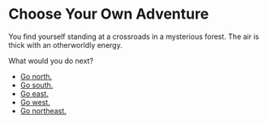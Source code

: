 # Choose Your Own Adventure

You find yourself standing at a crossroads in a mysterious forest. The air is thick with an otherworldly energy.

What would you do next?

- [Go north.](north_path.md)
- [Go south.](south_path.md)
- [Go east.](east_path.md)
- [Go west.](west_path.md)
- [Go northeast.](northeast_path.md)